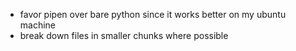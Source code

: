 - favor pipen over bare python since it works better on my ubuntu machine
- break down files in smaller chunks where possible